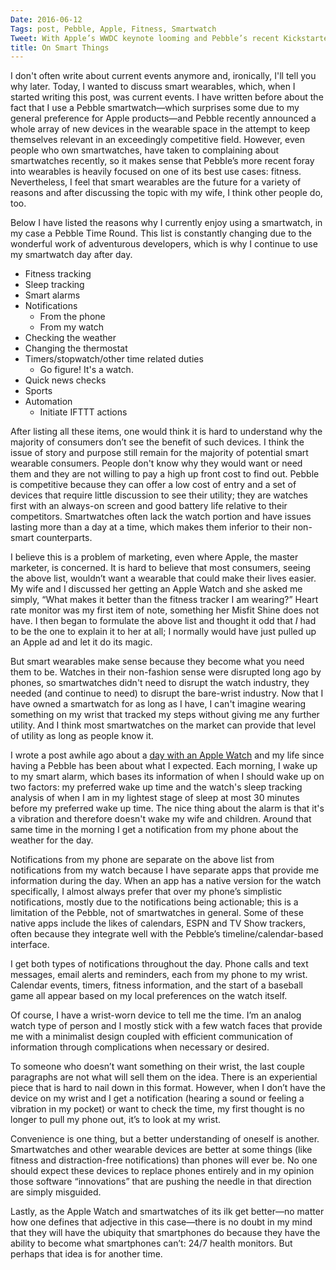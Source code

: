 ```yaml
---
Date: 2016-06-12
Tags: post, Pebble, Apple, Fitness, Smartwatch
Tweet: With Apple’s WWDC keynote looming and Pebble’s recent Kickstarter campaign, why not write about smart wearables?!
title: On Smart Things
---
```


I don't often write about current events anymore and, ironically, I'll tell you why later. Today, I wanted to discuss smart wearables, which, when I started writing this post, was current events. I have written before about the fact that I use a Pebble smartwatch—which surprises some due to my general preference for Apple products—and Pebble recently announced a whole array of new devices in the wearable space in the attempt to keep themselves relevant in an exceedingly competitive field. However, even people who own smartwatches, have taken to complaining about smartwatches recently, so it makes sense that Pebble’s more recent foray into wearables is heavily focused on one of its best use cases: fitness. Nevertheless, I feel that smart wearables are the future for a variety of reasons and after discussing the topic with my wife, I think other people do, too.

Below I have listed the reasons why I currently enjoy using a smartwatch, in my case a Pebble Time Round. This list is constantly changing due to the wonderful work of adventurous developers, which is why I continue to use my smartwatch day after day.

- Fitness tracking
- Sleep tracking
- Smart alarms
- Notifications 
	- From the phone
	- From my watch
- Checking the weather
- Changing the thermostat
- Timers/stopwatch/other time related duties
	- Go figure! It's a watch.
- Quick news checks
- Sports
- Automation
	- Initiate IFTTT actions

After listing all these items, one would think it is hard to understand why the majority of consumers don’t see the benefit of such devices. I think the issue of story and purpose still remain for the majority of potential smart wearable consumers. People don't know why they would want or need them and they are not willing to pay a high up front cost to find out. Pebble is competitive because they can offer a low cost of entry and a set of devices that require little discussion to see their utility; they are watches first with an always-on screen and good battery life relative to their competitors. Smartwatches often lack the watch portion and have issues lasting more than a day at a time, which makes them inferior to their non-smart counterparts.

I believe this is a problem of marketing, even where Apple, the master marketer, is concerned. It is hard to believe that most consumers, seeing the above list, wouldn’t want a wearable that could make their lives easier. My wife and I discussed her getting an Apple Watch and she asked me simply, “What makes it better than the fitness tracker I am wearing?” Heart rate monitor was my first item of note, something her Misfit Shine does not have. I then began to formulate the above list and thought it odd that *I* had to be the one to explain it to her at all; I normally would have just pulled up an Apple ad and let it do its magic.

But smart wearables make sense because they become what you need them to be. Watches in their non-fashion sense were disrupted long ago by phones, so smartwatches didn't need to disrupt the watch industry, they needed (and continue to need) to disrupt the bare-wrist industry. Now that I have owned a smartwatch for as long as I have, I can't imagine wearing something on my wrist that tracked my steps without giving me any further utility. And I think most smartwatches on the market can provide that level of utility as long as people know it.

I wrote a post awhile ago about a [day with an Apple Watch][1] and my life since having a Pebble has been about what I expected. Each morning, I wake up to my smart alarm, which bases its information of when I should wake up on two factors: my preferred wake up time and the watch's sleep tracking analysis of when I am in my lightest stage of sleep at most 30 minutes before my preferred wake up time. The nice thing about the alarm is that it's a vibration and therefore doesn't wake my wife and children. Around that same time in the morning I get a notification from my phone about the weather for the day. 

Notifications from my phone are separate on the above list from notifications from my watch because I have separate apps that provide me information during the day. When an app has a native version for the watch specifically, I almost always prefer that over my phone’s simplistic notifications, mostly due to the notifications being actionable; this is a limitation of the Pebble, not of smartwatches in general. Some of these native apps include the likes of calendars, ESPN and TV Show trackers, often because they integrate well with the Pebble’s timeline/calendar-based interface.

I get both types of notifications throughout the day. Phone calls and text messages, email alerts and reminders, each from my phone to my wrist. Calendar events, timers, fitness information, and the start of a baseball game all appear based on my local preferences on the watch itself.

Of course, I have a wrist-worn device to tell me the time. I’m an analog watch type of person and I mostly stick with a few watch faces that provide me with a minimalist design coupled with efficient communication of information through complications when necessary or desired.

To someone who doesn’t want something on their wrist, the last couple paragraphs are not what will sell them on the idea. There is an experiential piece that is hard to nail down in this format. However, when I don’t have the device on my wrist and I get a notification (hearing a sound or feeling a vibration in my pocket) or want to check the time, my first thought is no longer to pull my phone out, it’s to look at my wrist.

Convenience is one thing, but a better understanding of oneself is another. Smartwatches and other wearable devices are better at some things (like fitness and distraction-free notifications) than phones will ever be. No one should expect these devices to replace phones entirely and in my opinion those software “innovations” that are pushing the needle in that direction are simply misguided.

Lastly, as the Apple Watch and smartwatches of its ilk get better—no matter how one defines that adjective in this case—there is no doubt in my mind that they will have the ubiquity that smartphones do because they have the ability to become what smartphones can’t: 24/7 health monitors. But perhaps that idea is for another time.

[1]:	/2015/03/an-apple-watch-day